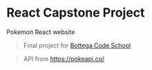 # React Capstone Project

Pokemon React website

> Final project for [Bottega Code School](https://bottega.tech/)

> API from https://pokeapi.co/
